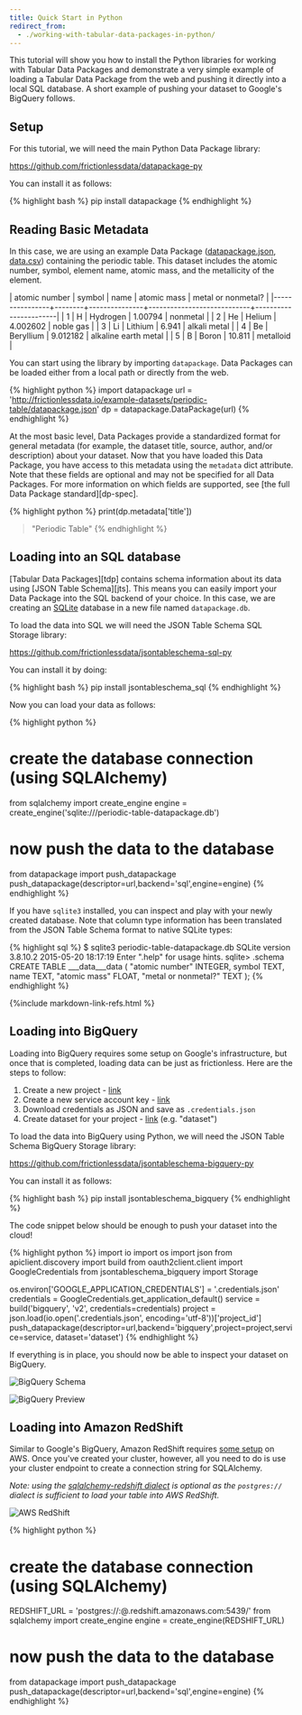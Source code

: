 ```yaml
---
title: Quick Start in Python
redirect_from: 
  - ./working-with-tabular-data-packages-in-python/
---
```


This tutorial will show you how to install the Python libraries for
working with Tabular Data Packages and demonstrate a very simple
example of loading a Tabular Data Package from the web and pushing it
directly into a local SQL database.  A short example of pushing your
dataset to Google's BigQuery follows.

## Setup 

For this tutorial, we will need the main Python Data Package library:

<https://github.com/frictionlessdata/datapackage-py>

You can install it as follows:

{% highlight bash %}
pip install datapackage
{% endhighlight %}

## Reading Basic Metadata

In this case, we are using an example Data Package
([datapackage.json](http://frictionlessdata.io/example-datasets/periodic-table/datapackage.json),
[data.csv](http://frictionlessdata.io/example-datasets/periodic-table/data.csv))
containing the periodic table.  This dataset includes the atomic
number, symbol, element name, atomic mass, and the metallicity of the
element.

|  atomic number | symbol | name          | atomic mass | metal or nonmetal?    |
|----------------+--------+---------------+----------------------------+-----------------------|
|  1             | H      | Hydrogen      | 1.00794                 | nonmetal              |
|  2             | He     | Helium        | 4.002602                | noble gas             |
|  3             | Li     | Lithium       | 6.941                   | alkali metal          |
|  4             | Be     | Beryllium     | 9.012182                | alkaline earth metal  |
|  5             | B      | Boron         | 10.811                  | metalloid             |

You can start using the library by importing `datapackage`.  Data
Packages can be loaded either from a local path or directly from the
web.

{% highlight python %}
import datapackage
url = 'http://frictionlessdata.io/example-datasets/periodic-table/datapackage.json'
dp = datapackage.DataPackage(url)
{% endhighlight %}

At the most basic level, Data Packages provide a standardized format
for general metadata (for example, the dataset title, source, author,
and/or description) about your dataset.  Now that you have loaded this
Data Package, you have access to this metadata using the `metadata`
dict attribute.  Note that these fields are optional and may not be
specified for all Data Packages.  For more information on which fields
are supported, see
[the full Data Package standard][dp-spec].

{% highlight python %}
print(dp.metadata['title'])
> "Periodic Table" 
{% endhighlight %}

## Loading into an SQL database 

[Tabular Data Packages][tdp] contains schema information about its data using [JSON Table Schema][jts]. This means you can easily import your Data Package into the SQL backend of your choice. In this case, we are creating an [SQLite](http://sqlite.org/) database in a new file named `datapackage.db`.

To load the data into SQL we will need the JSON Table Schema SQL Storage library:

<https://github.com/frictionlessdata/jsontableschema-sql-py>

You can install it by doing:

{% highlight bash %}
pip install jsontableschema_sql
{% endhighlight %}

Now you can load your data as follows:

{% highlight python %}
# create the database connection (using SQLAlchemy)
from sqlalchemy import create_engine
engine = create_engine('sqlite:///periodic-table-datapackage.db')

# now push the data to the database
from datapackage import push_datapackage
push_datapackage(descriptor=url,backend='sql',engine=engine)
{% endhighlight %}

If you have `sqlite3` installed, you can inspect and play with your
newly created database.  Note that column type information has been
translated from the JSON Table Schema format to native SQLite types:

{% highlight sql %}
$ sqlite3 periodic-table-datapackage.db 
SQLite version 3.8.10.2 2015-05-20 18:17:19
Enter ".help" for usage hints.
sqlite> .schema
CREATE TABLE ___data___data (
	"atomic number" INTEGER, 
	symbol TEXT, 
	name TEXT, 
	"atomic mass" FLOAT, 
	"metal or nonmetal?" TEXT
);
{% endhighlight %}

{%include markdown-link-refs.html %}

## Loading into BigQuery

Loading into BigQuery requires some setup on Google's infrastructure,
but once that is completed, loading data can be just as frictionless.
Here are the steps to follow:

1. Create a new project - [link](https://console.cloud.google.com/iam-admin/projects)
2. Create a new service account key - [link](https://console.developers.google.com/apis/credentials)
3. Download credentials as JSON and save as `.credentials.json` 
4. Create dataset for your project - [link](https://bigquery.cloud.google.com/welcome/) (e.g. "dataset")

To load the data into BigQuery using Python, we will need the JSON
Table Schema BigQuery Storage library:

<https://github.com/frictionlessdata/jsontableschema-bigquery-py>

You can install it as follows:

{% highlight bash %}
pip install jsontableschema_bigquery
{% endhighlight %}

The code snippet below should be enough to push your dataset into the cloud!

{% highlight python %}
import io
import os
import json
from apiclient.discovery import build
from oauth2client.client import GoogleCredentials
from jsontableschema_bigquery import Storage

os.environ['GOOGLE_APPLICATION_CREDENTIALS'] = '.credentials.json'
credentials = GoogleCredentials.get_application_default()
service = build('bigquery', 'v2', credentials=credentials)
project = json.load(io.open('.credentials.json', encoding='utf-8'))['project_id']
push_datapackage(descriptor=url,backend='bigquery',project=project,service=service,
    dataset='dataset')
{% endhighlight %}

If everything is in place, you should now be able to inspect your
dataset on BigQuery.

![BigQuery Schema](/img/bigquery-schema.png)

![BigQuery Preview](/img/bigquery-preview.png)

## Loading into Amazon RedShift

Similar to Google's BigQuery, Amazon RedShift requires
[some setup](http://docs.aws.amazon.com/redshift/latest/gsg/getting-started.html)
on AWS. Once you've created your cluster, however, all you need to do
is use your cluster endpoint to create a connection string for
SQLAlchemy.  

*Note: using the
[sqlalchemy-redshift dialect](https://sqlalchemy-redshift.readthedocs.io/en/latest/index.html)
is optional as the `postgres://` dialect is sufficient to load your
table into AWS RedShift.*

![AWS RedShift](/img/aws-redshift-cluster-endpoint.png)

{% highlight python %}
# create the database connection (using SQLAlchemy)
REDSHIFT_URL = 'postgres://<user>:<pass>@<host>.redshift.amazonaws.com:5439/<database>'
from sqlalchemy import create_engine
engine = create_engine(REDSHIFT_URL)

# now push the data to the database
from datapackage import push_datapackage
push_datapackage(descriptor=url,backend='sql',engine=engine)
{% endhighlight %}
